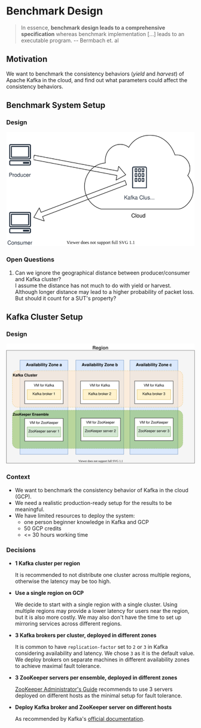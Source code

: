 # Benchmark Design

> In essence, **benchmark design leads to a comprehensive specification** whereas benchmark implementation [...] leads to an executable program. -- Bermbach et. al

## Motivation

We want to benchmark the consistency behaviors (_yield_ and _harvest_) of Apache Kafka in the cloud, and find out what parameters could affect the consistency behaviors.

## Benchmark System Setup

### Design

![Benchmark system setup](diagrams/benchmark-system-setup.drawio.svg)

### Open Questions

1. Can we ignore the geographical distance between producer/consumer and Kafka cluster? \
   I assume the distance has not much to do with yield or harvest. Although longer distance may lead to a higher probability of packet loss. But should it count for a SUT's property?

## Kafka Cluster Setup

### Design

![Deploy Kafka on GCP](diagrams/deploy-kafka-on-gcp.drawio.svg)

### Context

- We want to benchmark the consistency behavior of Kafka in the cloud (GCP).
- We need a realistic production-ready setup for the results to be meaningful.
- We have limited resources to deploy the system:
  - one person beginner knowledge in Kafka and GCP
  - 50 GCP credits
  - <= 30 hours working time

### Decisions

- **1 Kafka cluster per region**

  It is recommended to not distribute one cluster across multiple regions, otherwise the latency may be too high.

- **Use a single region on GCP**

  We decide to start with a single region with a single cluster. Using multiple regions may provide a lower latency for users near the region, but it is also more costly. We may also don't have the time to set up mirroring services across different regions.

- **3 Kafka brokers per cluster, deployed in different zones**

  It is common to have `replication-factor` set to `2` or `3` in Kafka considering availability and latency. We chose `3` as it is the default value. \
  We deploy brokers on separate machines in different availability zones to achieve maximal fault tolerance.

- **3 ZooKeeper servers per ensemble, deployed in different zones**

  [ZooKeeper Administrator's Guide](https://zookeeper.apache.org/doc/r3.1.2/zookeeperAdmin.html#sc_designing) recommends to use 3 servers deployed on different hosts as the minimal setup for fault tolerance.

- **Deploy Kafka broker and ZooKeeper server on different hosts**

  As recommended by Kafka's [official documentation](https://kafka.apache.org/28/documentation.html#zkops).
